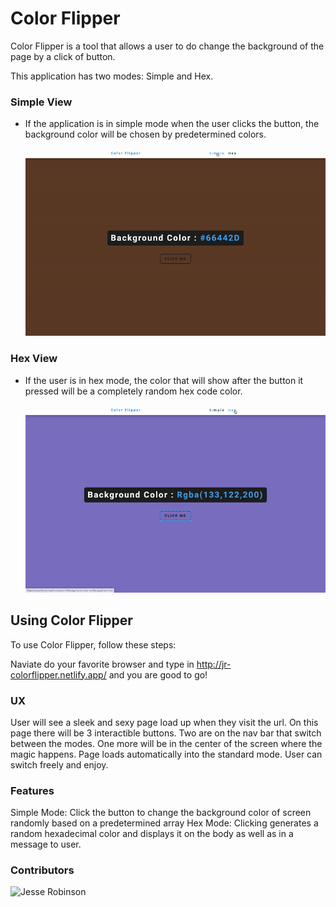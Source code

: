 # Color Flipper

Color Flipper is a tool that allows a user to do change the background of the page by a click of button.

This application has two modes: Simple and Hex.

### Simple View
- If the application is in simple mode when the user clicks the button, the background color will be chosen by predetermined colors.
  
  ![Simple Demo](SimpleGif.gif)
  
### Hex View

- If the user is in hex mode, the color that will show after the button it pressed will be a completely random hex code color.
  
  ![Hex Demo](HexGif.gif)

## Using Color Flipper

To use Color Flipper, follow these steps:

Naviate do your favorite browser and type in http://jr-colorflipper.netlify.app/ and you are good to go!

### UX

User will see a sleek and sexy page load up when they visit the url. On this page there will be 3 interactible buttons. Two are on the nav bar that switch between the modes. One more will be in the center of the screen where the magic happens.
Page loads automatically into the standard mode. User can switch freely and enjoy.

### Features

Simple Mode: Click the button to change the background color of screen randomly based on a predetermined array
Hex Mode: Clicking generates a random hexadecimal color and displays it on the body as well as in a message to user.

### Contributors
![Jesse Robinson](https://github.com/jrobinson0529)

